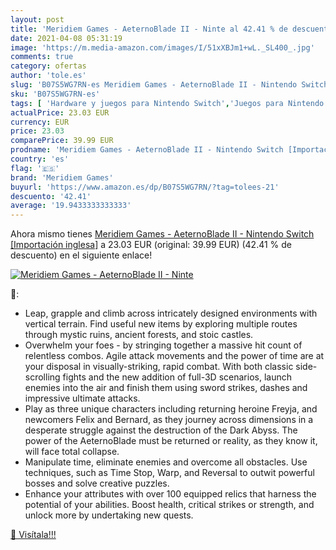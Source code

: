 ```yaml
---
layout: post
title: 'Meridiem Games - AeternoBlade II - Ninte al 42.41 % de descuento'
date: 2021-04-08 05:31:19
image: 'https://m.media-amazon.com/images/I/51xXBJm1+wL._SL400_.jpg'
comments: true
category: ofertas
author: 'tole.es'
slug: 'B07S5WG7RN-es Meridiem Games - AeternoBlade II - Nintendo Switch...'
sku: 'B07S5WG7RN-es'
tags: [ 'Hardware y juegos para Nintendo Switch','Juegos para Nintendo Switch','Videojuegos','meridiem games','nintendo', ]
actualPrice: 23.03 EUR
currency: EUR
price: 23.03
comparePrice: 39.99 EUR
prodname: 'Meridiem Games - AeternoBlade II - Nintendo Switch [Importación inglesa]'
country: 'es'
flag: '🇪🇸'
brand: 'Meridiem Games'
buyurl: 'https://www.amazon.es/dp/B07S5WG7RN/?tag=tolees-21'
descuento: '42.41'
average: '19.9433333333333'
---
```


Ahora mismo tienes [Meridiem Games - AeternoBlade II - Nintendo Switch [Importación inglesa]](https://www.amazon.es/dp/B07S5WG7RN/?tag=tolees-21) a 23.03 EUR (original: 39.99 EUR) (42.41 %  de descuento) en el siguiente enlace!

[![Meridiem Games - AeternoBlade II - Ninte](https://m.media-amazon.com/images/I/51xXBJm1+wL._SL400_.jpg)](https://www.amazon.es/dp/B07S5WG7RN/?tag=tolees-21)

🔎:

- Leap, grapple and climb across intricately designed environments with vertical terrain. Find useful new items by exploring multiple routes through mystic ruins, ancient forests, and stoic castles.
- Overwhelm your foes - by stringing together a massive hit count of relentless combos. Agile attack movements and the power of time are at your disposal in visually-striking, rapid combat. With both classic side-scrolling fights and the new addition of full-3D scenarios, launch enemies into the air and finish them using sword strikes, dashes and impressive ultimate attacks.
- Play as three unique characters including returning heroine Freyja, and newcomers Felix and Bernard, as they journey across dimensions in a desperate struggle against the destruction of the Dark Abyss. The power of the AeternoBlade must be returned or reality, as they know it, will face total collapse.
- Manipulate time, eliminate enemies and overcome all obstacles. Use techniques, such as Time Stop, Warp, and Reversal to outwit powerful bosses and solve creative puzzles.
- Enhance your attributes with over 100 equipped relics that harness the potential of your abilities. Boost health, critical strikes or strength, and unlock more by undertaking new quests.

[🛒 Visítala!!!](https://www.amazon.es/dp/B07S5WG7RN/?tag=tolees-21)
